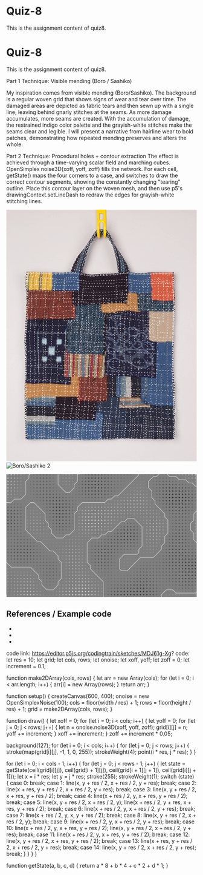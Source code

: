 # Quiz-8
This is the assignment content of quiz8.
# Quiz-8
This is the assignment content of quiz8.

Part 1
Technique: Visible mending (Boro / Sashiko)

My inspiration comes from visible mending (Boro/Sashiko). The background is a regular woven grid that shows signs of wear and tear over time. The damaged areas are depicted as fabric tears and then sewn up with a single line, leaving behind gnarly stitches at the seams. As more damage accumulates, more seams are created. With the accumulation of damage, the restrained indigo color palette and the grayish-white stitches make the seams clear and legible. I will present a narrative from hairline wear to bold patches, demonstrating how repeated mending preserves and alters the whole.

Part 2
Technique: Procedural holes + contour extraction
The effect is achieved through a time-varying scalar field and marching cubes. OpenSimplex noise3D(xoff, yoff, zoff) fills the network. For each cell, getState() maps the four corners to a case, and switches to draw the correct contour segments, showing the constantly changing "tearing" outline. Place this contour layer on the woven mesh, and then use p5's drawingContext.setLineDash to redraw the edges for grayish-white stitching lines.

![Boro/Sashiko 1](boro1.jpg)
![Boro/Sashiko 2](boro2.jpg)


![Marching Squares demo](ms-demo.jpg)

## References / Example code
- <link to museum page>
- <link to Coding Train Marching Squares>
- <link to p5 erase() / drawingContext / MDN setLineDash()>


code link: https://editor.p5js.org/codingtrain/sketches/MDJ61g-Xg?
code:
let res = 10;
let grid;
let cols, rows;
let onoise;
let xoff, yoff;
let zoff = 0;
let increment = 0.1;

function make2DArray(cols, rows) {
  let arr = new Array(cols);
  for (let i = 0; i < arr.length; i++) {
    arr[i] = new Array(rows);
  }
  return arr;
}


function setup() {
  createCanvas(600, 400);
  onoise = new OpenSimplexNoise(100);
  cols = floor(width / res) + 1;
  rows = floor(height / res) + 1;
  grid = make2DArray(cols, rows);
}

function draw() {
  let xoff = 0;
  for (let i = 0; i < cols; i++) {
    let yoff = 0;
    for (let j = 0; j < rows; j++) {
      let n = onoise.noise3D(xoff, yoff, zoff);
      grid[i][j] = n;
      yoff += increment;
    }
    xoff += increment;
  }
  zoff += increment * 0.05;



  background(127);
  for (let i = 0; i < cols; i++) {
    for (let j = 0; j < rows; j++) {
      stroke(map(grid[i][j], -1, 1, 0, 255));
      strokeWeight(4);
      point(i * res, j * res);
    }
  }

  for (let i = 0; i < cols - 1; i++) {
    for (let j = 0; j < rows - 1; j++) {
      let state = getState(ceil(grid[i][j]),
        ceil(grid[i + 1][j]),
        ceil(grid[i + 1][j + 1]),
        ceil(grid[i][j + 1]));
      let x = i * res;
      let y = j * res;
      stroke(255);
      strokeWeight(1);
      switch (state) {
        case 0:
          break;
        case 1:
          line(x, y + res / 2, x + res / 2, y + res);
          break;
        case 2:
          line(x + res, y + res / 2, x + res / 2, y + res);
          break;
        case 3:
          line(x, y + res / 2, x + res, y + res / 2);
          break;
        case 4:
          line(x + res / 2, y, x + res, y + res / 2);
          break;
        case 5:
          line(x, y + res / 2, x + res / 2, y);
          line(x + res / 2, y + res, x + res, y + res / 2);
          break;
        case 6:
          line(x + res / 2, y, x + res / 2, y + res);
          break;
        case 7:
          line(x + res / 2, y, x, y + res / 2);
          break;
        case 8:
          line(x, y + res / 2, x + res / 2, y);
          break;
        case 9:
          line(x + res / 2, y, x + res / 2, y + res);
          break;
        case 10:
          line(x + res / 2, y, x + res, y + res / 2);
          line(x, y + res / 2, x + res / 2, y + res);
          break;
        case 11:
          line(x + res / 2, y, x + res, y + res / 2);
          break;
        case 12:
          line(x, y + res / 2, x + res, y + res / 2);
          break;
        case 13:
          line(x + res, y + res / 2, x + res / 2, y + res);
          break;
        case 14:
          line(x, y + res / 2, x + res / 2, y + res);
          break;
      }
    }
  }
}



function getState(a, b, c, d) {
  return a * 8 + b * 4 + c * 2 + d * 1;
}
